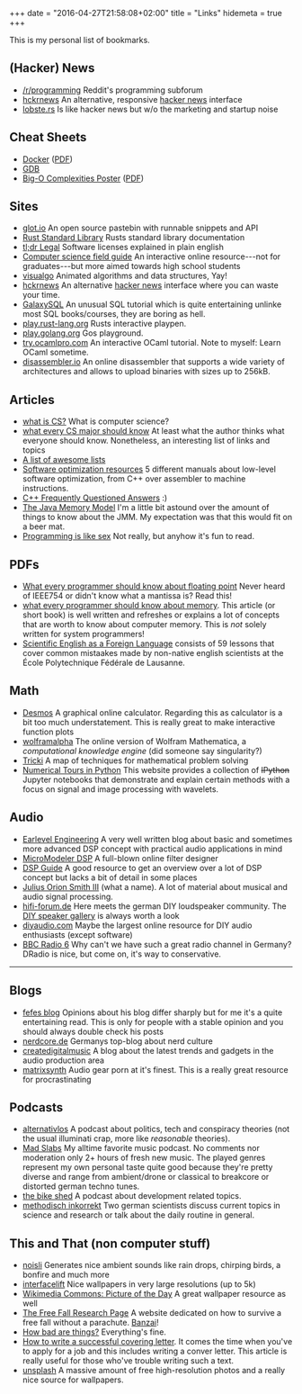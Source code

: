 +++
date = "2016-04-27T21:58:08+02:00"
title = "Links"
hidemeta = true
+++

This is my personal list of bookmarks.

## (Hacker) News

- [/r/programming](https://www.reddit.com/r/programming) Reddit's programming subforum
- [hckrnews](http://hckrnews.com/) An alternative, responsive [hacker news](http://news.ycombinator.com/) interface
- [lobste.rs](https://lobste.rs/) Is like hacker news but w/o the marketing and startup noise

## Cheat Sheets

- [Docker](https://github.com/dimonomid/docker-quick-ref) ([PDF](https://github.com/dimonomid/docker-quick-ref/releases/download/latest/docker-quick-ref.pdf))
- [GDB](https://web.stanford.edu/class/cs107/gdb_refcard.pdf)
- [Big-O Complexities Poster](https://github.com/ro31337/bigoposter) ([PDF](https://github.com/ro31337/bigoposter/raw/master/bigoposter.pdf))

## Sites

- [glot.io](https://glot.io/) An open source pastebin with runnable snippets and API
- [Rust Standard Library](https://doc.rust-lang.org/std/) Rusts standard library documentation
- [tl;dr Legal](https://tldrlegal.com/) Software licenses explained in plain english
- [Computer science field guide](http://www.csfieldguide.org.nz/en/index.html) An interactive online resource---not for graduates---but more aimed towards high school students
- [visualgo](http://visualgo.net/) Animated algorithms and data structures, Yay!
- [hckrnews](http://hckrnews.com/) An alternative [hacker news](http://news.ycombinator.com/) interface where you can waste your time.
- [GalaxySQL](http://sol.gfxile.net/g3) An unusual SQL tutorial which is quite entertaining unlinke most SQL books/courses, they are boring as hell.
- [play.rust-lang.org](https://play.rust-lang.org/) Rusts interactive playpen.
- [play.golang.org](https://play.golang.org/) Gos playground.
- [try.ocamlpro.com](https://try.ocamlpro.com/) An interactive OCaml tutorial. Note to myself: Learn OCaml sometime.
- [disassembler.io](disassembler.io) An online disassembler that supports a wide variety of architectures and allows to upload binaries with sizes up to 256kB.

## Articles

- [what is CS?](https://www.cs.mtu.edu/~john/whatiscs.html) What is computer science?
- [what every CS major should know](http://matt.might.net/articles/what-cs-majors-should-know/) At least what the author thinks what everyone should know. Nonetheless, an interesting list of links and topics
- [A list of awesome lists](https://github.com/sindresorhus/awesome)
- [Software optimization resources](http://agner.org/optimize/) 5 different manuals about low-level software optimization, from C++ over assembler to machine instructions.
- [C++ Frequently Questioned Answers](http://yosefk.com/c++fqa/) :)
- [The Java Memory Model](http://shipilev.net/blog/2016/close-encounters-of-jmm-kind/) I'm a little bit astound over the amount of things to know about the JMM. My expectation was that this would fit on a beer mat.
- [Programming is like sex](https://push.cx/2006/programming-is-like-sex) Not really, but anyhow it's fun to read.

## PDFs

- [What every programmer should know about floating point](https://www.ualberta.ca/~kbeach/phys420_580_2010/docs/ACM-Goldberg.pdf) Never heard of IEEE754 or didn't know what a mantissa is? Read this!
- [what every programmer should know about memory](https://people.freebsd.org/~lstewart/articles/cpumemory.pdf). This article (or short book) is well written and refreshes or explains a lot of concepts that are worth to know about computer memory. This is *not* solely written for system programmers!
- [Scientific English as a Foreign Language](http://users.wpi.edu/~nab/sci_eng/ScientificEnglish.pdf) consists of 59 lessons that cover common mistaakes made by non-native english scientists at the École Polytechnique Fédérale de Lausanne.

## Math

- [Desmos](https://www.desmos.com/) A graphical online calculator. Regarding this as calculator is a bit too much understatement. This is really great to make interactive function plots
- [wolframalpha](http://www.wolframalpha.com/) The online version of Wolfram Mathematica, a *computational knowledge engine* (did someone say singularity?)
- [Tricki](http://www.tricki.org/tricki/map) A map of techniques for mathematical problem solving
- [Numerical Tours in Python](http://www.numerical-tours.com/python/) This website provides a collection of ~~IPython~~ Jupyter notebooks that demonstrate and explain certain methods with a focus on signal and image processing with wavelets.

## Audio

- [Earlevel Engineering](http://www.earlevel.com/main) A very well written blog about basic and sometimes more advanced DSP concept with practical audio applications in mind
- [MicroModeler DSP](http://www.micromodeler.com/dsp/) A full-blown online filter designer
- [DSP Guide](http://www.dspguide.com/) A good resource to get an overview over a lot of DSP concept but lacks a bit of detail in some places
- [Julius Orion Smith III](https://ccrma.stanford.edu/~jos/Welcome.html) (what a name). A lot of material about musical and audio signal processing.
- [hifi-forum.de](http://www.hifi-forum.de/viewforum-104.html) Here meets the german DIY loudspeaker community. The [DIY speaker gallery](http://www.hifi-forum.de/viewthread-104-15079-186.html) is always worth a look
- [diyaudio.com](http://www.diyaudio.com/) Maybe the largest online resource for DIY audio enthusiasts (except software)
- [BBC Radio 6](http://www.bbc.co.uk/6music) Why can't we have such a great radio channel in Germany? DRadio is nice, but come on, it's way to conservative.

---

## Blogs

- [fefes blog](http://blog.fefe.de/?css=hukl.css) Opinions about his blog differ sharply but for me it's a quite entertaining read. This is only for people with a stable opinion and you should always double check his posts
- [nerdcore.de](http://www.nerdcore.de/) Germanys top-blog about nerd culture
- [createdigitalmusic](http://createdigitalmusic.com/) A blog about the latest trends and gadgets in the audio production area
- [matrixsynth](http://www.matrixsynth.com/) Audio gear porn at it's finest. This is a really great resource for procrastinating

## Podcasts

- [alternativlos](http://alternativlos.org/) A podcast about politics, tech and conspiracy theories (not the usual illuminati crap, more like *reasonable* theories).
- [Mad Slabs](http://spinfoam.net/madslabs.html) My alltime favorite music podcast. No comments nor moderation only 2+ hours of fresh new music. The played genres represent my own personal taste quite good because they're pretty diverse and range from ambient/drone or classical to breakcore or distorted german techno tunes.
- [the  bike shed](http://bikeshed.fm/) A podcast about development related topics.
- [methodisch inkorrekt](http://minkorrekt.de/) Two german scientists discuss current topics in science and research or talk about the daily routine in general.

## This and That (non computer stuff)

- [noisli](http://www.noisli.com/) Generates nice ambient sounds like rain drops, chirping birds, a bonfire and much more
- [interfacelift](https://interfacelift.com/wallpaper/downloads/date/any/) Nice wallpapers in very large resolutions (up to 5k)
- [Wikimedia Commons: Picture of the Day](https://commons.wikimedia.org/wiki/Commons:Picture_of_the_day) A great wallpaper resource as well
- [The Free Fall Research Page](http://www.greenharbor.com/fffolder/ffresearch.html) A website dedicated on how to survive a free fall without a parachute. [Banzai](https://en.wikipedia.org/wiki/Banzai_skydiving)!
- [How bad are things?](http://slatestarcodex.com/2015/12/24/how-bad-are-things/) Everything's fine.
- [How to write a successful covering letter](https://www.kent.ac.uk/careers/cv/coveringletters.htm). It comes the time when you've to apply for a job and this includes writing a conver letter. This article is really useful for those who've trouble writing such a text.
- [unsplash](https://unsplash.com/) A massive amount of free high-resolution photos and a really nice source for wallpapers.
